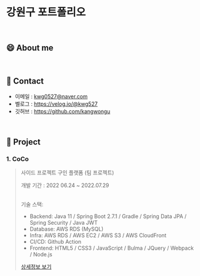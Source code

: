 # 강원구 포트폴리오

>

<br>

## :smile: About me

<br>

## :bell: Contact
- 이메일 : kwg0527@naver.com
- 벨로그 : https://velog.io/@kwg527
- 깃허브 : https://github.com/kangwongu

<br>

## :closed_book: Project
### 1. CoCo

>  사이드 프로젝트 구인 플랫폼 (팀 프로젝트)
>
>  개발 기간 : 2022 06.24 ~ 2022.07.29
>
>  <br>
>  기술 스택:
>  
>  - Backend: Java 11 / Spring Boot 2.7.1 / Gradle / Spring Data JPA / Spring Security / Java JWT
>  - Database: AWS RDS (MySQL)
>  - Infra: AWS RDS / AWS EC2 / AWS S3 / AWS CloudFront
>  - CI/CD: Github Action
>  - Frontend: HTML5 / CSS3 / JavaScript / Bulma / JQuery / Webpack / Node.js
>
> [상세정보 보기](https://github.com/BreedingMe/CoCoBackend)
